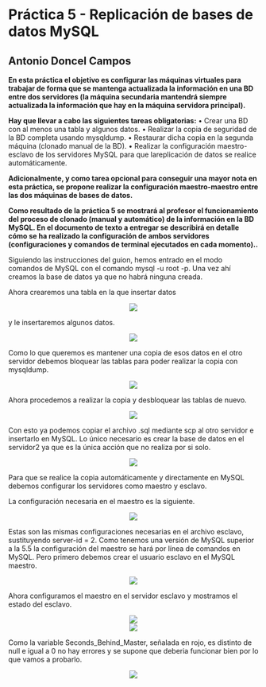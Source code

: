 Práctica 5 - Replicación de bases de datos MySQL
==================================================
Antonio Doncel Campos
--------------------------------------------------

**En esta práctica el objetivo es configurar las máquinas virtuales para trabajar de forma
que se mantenga actualizada la información en una BD entre dos servidores (la
máquina secundaria mantendrá siempre actualizada la información que hay en la
máquina servidora principal).**

**Hay que llevar a cabo las siguientes tareas obligatorias:**
• Crear una BD con al menos una tabla y algunos datos.
• Realizar la copia de seguridad de la BD completa usando mysqldump.
• Restaurar dicha copia en la segunda máquina (clonado manual de la BD).
• Realizar la configuración maestro-esclavo de los servidores MySQL para
que lareplicación de datos se realice automáticamente.

**Adicionalmente, y como tarea opcional para conseguir una mayor nota en esta
práctica, se propone realizar la configuración maestro-maestro entre las dos máquinas
de bases de datos.**

**Como resultado de la práctica 5 se mostrará al profesor el funcionamiento del proceso
de clonado (manual y automático) de la información en la BD MySQL. En el
documento de texto a entregar se describirá en detalle cómo se ha realizado la
configuración de ambos servidores (configuraciones y comandos de terminal
ejecutados en cada momento)..**

Siguiendo las instrucciones del guion, hemos entrado en el modo comandos de MySQL con
el comando mysql -u root -p. Una vez ahí creamos la base de datos ya que no habrá ninguna creada.

Ahora crearemos una tabla en la que insertar datos
<div align="center"><img src="img/1.-crear_tabla.png"></div>

y le insertaremos algunos datos.
<div align="center"><img src="img/2.-insertar_datos.png"></div>

Como lo que queremos es mantener una copia de esos datos en el otro servidor debemos bloquear
las tablas para poder realizar la copia con mysqldump.
<div align="center"><img src="img/4.-bloqueo_lectura.png"></div>

Ahora procedemos a realizar la copia y desbloquear las tablas de nuevo.
<div align="center"><img src="img/5.-copia_desbloqueo.png"></div>

Con esto ya podemos copiar el archivo .sql mediante scp al otro servidor e insertarlo en
MySQL. Lo único necesario es crear la base de datos en el servidor2 ya que es la única acción
que no realiza por si solo.
<div align="center"><img src="img/6.-copiar_seg_serv2.png"></div>

Para que se realice la copia automáticamente y directamente en MySQL debemos configurar los servidores
como maestro y esclavo.

La configuración necesaria en el maestro es la siguiente.
<div align="center"><img src="img/7.-config_maestro.png"></div>

Estas son las mismas configuraciones necesarias en el archivo esclavo, sustituyendo server-id = 2.
Como tenemos una versión de MySQL superior a la 5.5 la configuración del maestro se hará por
línea de comandos en MySQL. Pero primero debemos crear el usuario esclavo en el MySQL maestro.
<div align="center"><img src="img/8.-crear_user_esclavo.png"></div>

Ahora configuramos el maestro en el servidor esclavo y mostramos el estado del esclavo.
<div align="center"><img src="img/9.-config_user_esclavo.png"></div>
<div align="center"><img src="img/10.-estado_esclavo.png"></div>

Como la variable Seconds_Behind_Master, señalada en rojo, es distinto de null e igual a 0
no hay errores y se supone que deberia funcionar bien por lo que vamos a probarlo.
<div align="center"><img src="img/11.-prueba_esclavo.png"></div>